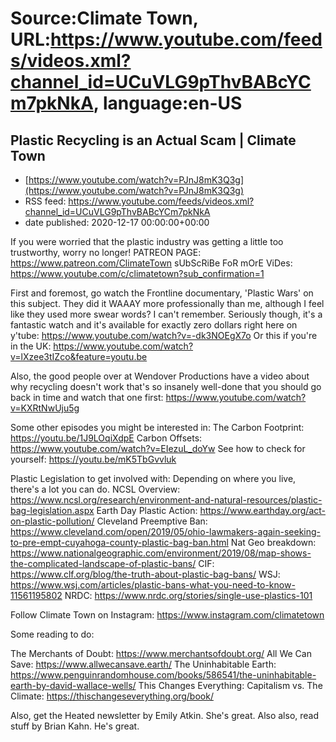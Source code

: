 # Source:Climate Town, URL:https://www.youtube.com/feeds/videos.xml?channel_id=UCuVLG9pThvBABcYCm7pkNkA, language:en-US

## Plastic Recycling is an Actual Scam | Climate Town
 - [https://www.youtube.com/watch?v=PJnJ8mK3Q3g](https://www.youtube.com/watch?v=PJnJ8mK3Q3g)
 - RSS feed: https://www.youtube.com/feeds/videos.xml?channel_id=UCuVLG9pThvBABcYCm7pkNkA
 - date published: 2020-12-17 00:00:00+00:00

If you were worried that the plastic industry was getting a little too trustworthy, worry no longer! 
PATREON PAGE: https://www.patreon.com/ClimateTown
sUbScRiBe FoR mOrE ViDes: https://www.youtube.com/c/climatetown?sub_confirmation=1

First and foremost, go watch the Frontline documentary, 'Plastic Wars' on this subject. They did it WAAAY more professionally than me, although I feel like they used more swear words? I can't remember. Seriously though, it's a fantastic watch and it's available for exactly zero dollars right here on y'tube: https://www.youtube.com/watch?v=-dk3NOEgX7o
Or this if you're in the UK: https://www.youtube.com/watch?v=lXzee3tIZco&feature=youtu.be

Also, the good people over at Wendover Productions have a video about why recycling doesn't work that's so insanely well-done that you should go back in time and watch that one first: https://www.youtube.com/watch?v=KXRtNwUju5g

Some other episodes you might be interested in:
The Carbon Footprint: https://youtu.be/1J9LOqiXdpE
Carbon Offsets: https://www.youtube.com/watch?v=EIezuL_doYw
See how to check for yourself: https://youtu.be/mK5TbGvvluk

Plastic Legislation to get involved with:
Depending on where you live, there's a lot you can do. 
NCSL Overview: https://www.ncsl.org/research/environment-and-natural-resources/plastic-bag-legislation.aspx
Earth Day Plastic Action: https://www.earthday.org/act-on-plastic-pollution/
Cleveland Preemptive Ban: https://www.cleveland.com/open/2019/05/ohio-lawmakers-again-seeking-to-pre-empt-cuyahoga-county-plastic-bag-ban.html
Nat Geo breakdown: https://www.nationalgeographic.com/environment/2019/08/map-shows-the-complicated-landscape-of-plastic-bans/
CIF: https://www.clf.org/blog/the-truth-about-plastic-bag-bans/
WSJ: https://www.wsj.com/articles/plastic-bans-what-you-need-to-know-11561195802
NRDC: https://www.nrdc.org/stories/single-use-plastics-101

Follow Climate Town on Instagram: https://www.instagram.com/climatetown 

Some reading to do:

The Merchants of Doubt: https://www.merchantsofdoubt.org/
All We Can Save: https://www.allwecansave.earth/
The Uninhabitable Earth: https://www.penguinrandomhouse.com/books/586541/the-uninhabitable-earth-by-david-wallace-wells/
This Changes Everything: Capitalism vs. The Climate: https://thischangeseverything.org/book/

Also, get the Heated newsletter by Emily Atkin. She's great.
Also also, read stuff by Brian Kahn. He's great.

